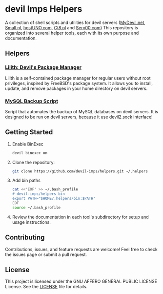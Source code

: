 # devil Imps Helpers

A collection of shell scripts and utilities for devil servers ([MyDevil.net](https://www.mydevil.net/), [Small.pl](https://www.small.pl/), [hostUNO.com](https://www.hostuno.com/), [Ct8.pl](https://www.ct8.pl/) and [Serv00.com](https://www.serv00.com/)) This repository is organized into several helper tools, each with its own purpose and documentation.

## Helpers

### [Lilith: Devil's Package Manager](lilith/README.md)
Lilith is a self-contained package manager for regular users without root privileges, inspired by FreeBSD's package system. It allows you to install, update, and remove packages in your home directory on devil servers.

### [MySQL Backup Script](mysql-backup/README.md)
Script that automates the backup of MySQL databases on devil servers. It is designed to be run on devil servers, because it use devil2.sock interface!


## Getting Started

1. Enable BinExec
    ```sh
    devil binexec on
    ```

2. Clone the repository:
    ```sh
    git clone https://github.com/devil-imps/helpers.git ~/.helpers
    ```

3. Add bin paths
    ```sh
    cat <<'EOF' >> ~/.bash_profile
    # devil-imps/helpers bin
    export PATH="$HOME/.helpers/bin:$PATH"
    EOF
    source ~/.bash_profile
    ```

4. Review the documentation in each tool's subdirectory for setup and usage instructions.

## Contributing

Contributions, issues, and feature requests are welcome! Feel free to check the issues page or submit a pull request.

## License

This project is licensed under the GNU AFFERO GENERAL PUBLIC LICENSE License. See the [LICENSE](LICENSE) file for details.